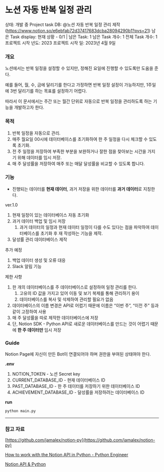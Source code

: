 # 노션 자동 반복 일정 관리

상태: 개발 중
Project task DB: @노션 자동 반복 일정 관리 제작 (https://www.notion.so/e6ebfab72d37417683dcba28094290b1?pvs=21)
남은 Task display: 현재 상황 - 0/1 | 남은 Task: 1
남은 Task 개수: 1
전체 Task 개수: 1
프로젝트 시작 년도: 2023
프로젝트 시작 일: 2023년 4월 9일

### 개요

노션에서는 반복 일정을 설정할 수 있지만, 정해진 요일에 진행할 수 있도록만 도움을 준다. 

예를 들어, 월, 수, 금에 달리기를 한다고 가정하면 반복 일정 설정이 가능하지만, 1주일에 3번 달리기를 하는 목표를 설정하기 어렵다. 

따라서 이 문서에서는 주간 또는 월간 단위로 자동으로 반복 일정을 관리하도록 하는 기능을 개발하고자 한다.

### 목적

1. 반복 일정을 자동으로 관리.
2. 매주 월요일 00시에 데이터베이스를 초기화하여 한 주 일정을 다시 체크할 수 있도록 초기화.
3. 전 주 일정을 저장하여 부족한 부분을 보완하거나 잘한 점을 찾아보는 시간을 가지기 위해 데이터를 임시 저장.
4. 매 주 달성률을 저장하여 매주 또는 매달 달성률을 비교할 수 있도록 합니다.

### 기능

- 진행되는 데이터를 **현재 데이터**, 과거 저장을 위한 데이터를 **과거 데이터**로 지칭한다.

ver.1.0

1. 현재 일정이 있는 데이터베이스 자동 초기화
2. 과거 데이터 백업 및 임시 저장
    1. 과거 데이터의 일정과 현재 데이터 일정이 다를 수도 있다는 점을 파악하여 데이터베이스를 초기화 후 재 작성하는 기능을 제작.
3. 달성률 관리 데이터베이스 제작

추가 예정

1. 백업 데이터 생성 및 오류 대응
2. Slack 알림 기능

제한 사항

1. 한 개의 데이터베이스를 주 데이터베이스로 설정하여 일정 관리를 한다.
    1. 고유의 ID 값을 가지고 있어 이동 및 보기 복제를 통해 관리하기 용이
    2. 데이터베이스를 복사 및 삭제하여 관리할 필요가 없음
2. 데이터베이스의 이름 변경은 API로 어렵기 때문에 이름은 “이번 주”, “이전 주” 등과 같이 고정하여 사용
3. 매 주 달성률을 따로 제작한 데이터베이스에 저장
4. 단, Notion SDK - Python API로 새로운 데이터베이스를 만드는 것이 어렵기 때문에 **한 주 데이터만** 임시 저장

### Guide

Notion Page에 자신이 만든 Bot이 연결되어야 하며 권한을 부여된 상태여야 한다.

**.env**

1. NOTION_TOKEN - 노션 Secret key
2. CURRENT_DATABASE_ID  - 현재 데이터베이스 ID
3. PAST_DATABASE_ID - 한 주 데이터를 저장하기 위한 데이터베이스 ID
4. ACHIEVEMENT_DATABASE_ID - 달성률을 저장하려는 데이터베이스 ID

**run**

```python
python main.py
```

---

### 참고 자료

[https://github.com/jamalex/notion-py](https://github.com/jamalex/notion-py)

[How to work with the Notion API in Python - Python Engineer](https://www.python-engineer.com/posts/notion-api-python/)

[Notion API & Python](https://thienqc.notion.site/Notion-API-Python-ca0fd21bc224492b8daaf37eb06289e8)